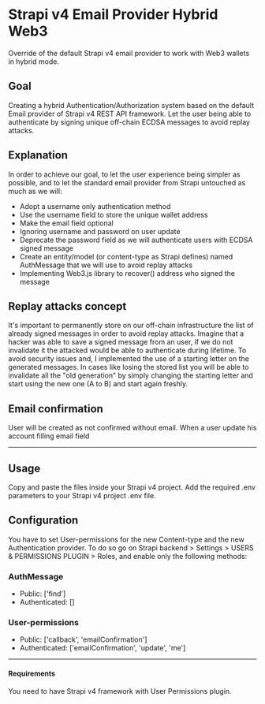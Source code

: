 # Strapi v4 Email Provider Hybrid Web3

Override of the default Strapi v4 email provider to work with Web3 wallets in hybrid mode.

## Goal

Creating a hybrid Authentication/Authorization system based on the default Email provider of Strapi v4 REST API
framework. Let the user being able to authenticate by signing unique off-chain ECDSA messages to avoid replay attacks.

## Explanation

In order to achieve our goal, to let the user experience being simpler as possible, and to let the standard email
provider from Strapi untouched as much as we will:

- Adopt a username only authentication method
- Use the username field to store the unique wallet address
- Make the email field optional
- Ignoring username and password on user update
- Deprecate the password field as we will authenticate users with ECDSA signed message
- Create an entity/model (or content-type as Strapi defines) named AuthMessage that we will use to avoid replay attacks
- Implementing Web3.js library to recover() address who signed the message



## Replay attacks concept

It's important to permanently store on our off-chain infrastructure the list of already signed messages in order to
avoid replay attacks. Imagine that a hacker was able to save a signed message from an user, if we do not invalidate it
the attacked would be able to authenticate during lifetime.
To avoid security issues and, I implemented the use of a starting letter on the generated messages. In cases like losing
the stored list you will be able to invalidate all the "old generation" by simply changing the starting letter and start
using the new one (A to B) and start again freshly.

## Email confirmation

User will be created as not confirmed without email. When a user update his account filling email field

<hr/>

## Usage

Copy and paste the files inside your Strapi v4 project.
Add the required .env parameters to your Strapi v4 project .env file.

## Configuration

You have to set User-permissions for the new Content-type and the new Authentication provider. To do so go on Strapi backend > Settings > USERS & PERMISSIONS PLUGIN > Roles, and enable only the following methods:

### AuthMessage
- Public: ['find']
- Authenticated: []

### User-permissions
- Public: ['callback', 'emailConfirmation']
- Authenticated: ['emailConfirmation', 'update', 'me']

<hr/>

#### Requirements

You need to have Strapi v4 framework with User Permissions plugin.
